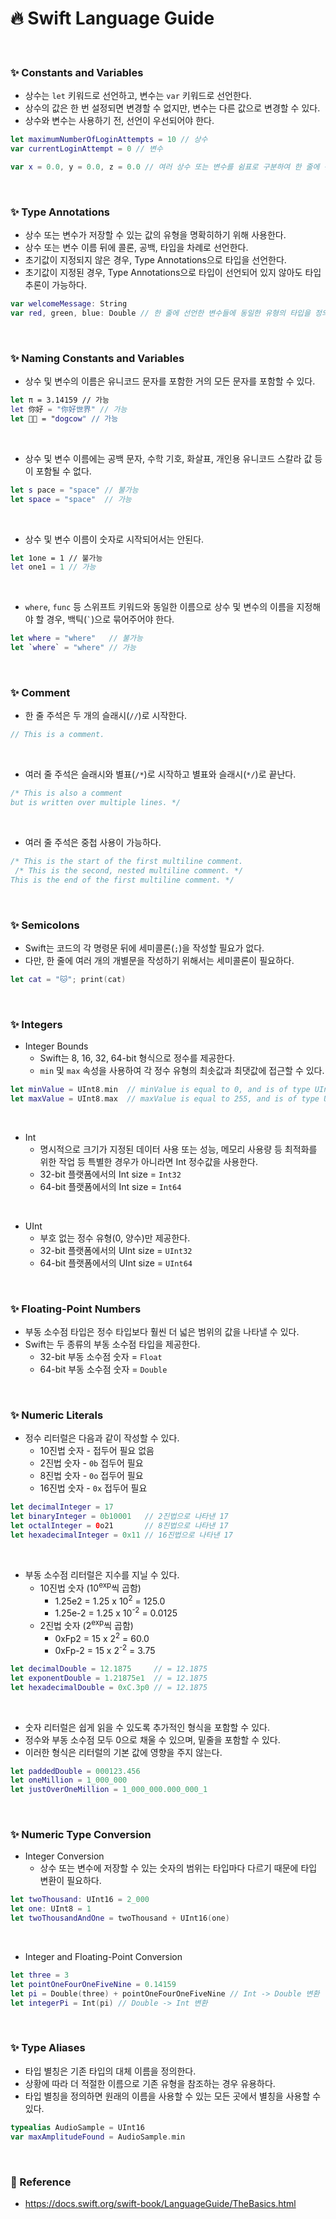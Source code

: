 # :fire: Swift Language Guide
<br>

### :sparkles: Constants and Variables
* 상수는 `let` 키워드로 선언하고, 변수는 `var` 키워드로 선언한다.
* 상수의 값은 한 번 설정되면 변경할 수 없지만, 변수는 다른 값으로 변경할 수 있다.
* 상수와 변수는 사용하기 전, 선언이 우선되어야 한다.
```swift
let maximumNumberOfLoginAttempts = 10 // 상수
var currentLoginAttempt = 0 // 변수

var x = 0.0, y = 0.0, z = 0.0 // 여러 상수 또는 변수를 쉼표로 구분하여 한 줄에 선언할 수 있다.
```
<br>

### :sparkles: Type Annotations
* 상수 또는 변수가 저장할 수 있는 값의 유형을 명확히하기 위해 사용한다.
* 상수 또는 변수 이름 뒤에 콜론, 공백, 타입을 차례로 선언한다.
* 초기값이 지정되지 않은 경우, Type Annotations으로 타입을 선언한다.
* 초기값이 지정된 경우, Type Annotations으로 타입이 선언되어 있지 않아도 타입 추론이 가능하다.
```swift
var welcomeMessage: String
var red, green, blue: Double // 한 줄에 선언한 변수들에 동일한 유형의 타입을 정의할 수 있다.
```
<br>

### :sparkles: Naming Constants and Variables
* 상수 및 변수의 이름은 유니코드 문자를 포함한 거의 모든 문자를 포함할 수 있다.
```swift
let π = 3.14159 // 가능
let 你好 = "你好世界" // 가능
let 🐶🐮 = "dogcow" // 가능
```
<br>

* 상수 및 변수 이름에는 공백 문자, 수학 기호, 화살표, 개인용 유니코드 스칼라 값 등이 포함될 수 없다.
```swift
let s pace = "space" // 불가능
let space = "space"  // 가능
```
<br>

* 상수 및 변수 이름이 숫자로 시작되어서는 안된다.
```swift
let 1one = 1 // 불가능
let one1 = 1 // 가능
```
<br>

* `where`, `func` 등 스위프트 키워드와 동일한 이름으로 상수 및 변수의 이름을 지정해야 할 경우, 백틱(<code>`</code>)으로 묶어주어야 한다.
```swift
let where = "where"   // 불가능
let `where` = "where" // 가능
```
<br>

### :sparkles: Comment
* 한 줄 주석은 두 개의 슬래시(`//`)로 시작한다.
```swift
// This is a comment.
```
<br>

* 여러 줄 주석은 슬래시와 별표(`/*`)로 시작하고 별표와 슬래시(`*/`)로 끝난다.
```swift
/* This is also a comment
but is written over multiple lines. */
```
<br>

* 여러 줄 주석은 중첩 사용이 가능하다.
```swift
/* This is the start of the first multiline comment.
 /* This is the second, nested multiline comment. */
This is the end of the first multiline comment. */
```
<br>

### :sparkles: Semicolons
* Swift는 코드의 각 명령문 뒤에 세미콜론(`;`)을 작성할 필요가 없다.
* 다만, 한 줄에 여러 개의 개별문을 작성하기 위해서는 세미콜론이 필요하다.
```swift
let cat = "🐱"; print(cat)
```
<br>

### :sparkles: Integers
* Integer Bounds
  * Swift는 8, 16, 32, 64-bit 형식으로 정수를 제공한다.
  * `min` 및 `max` 속성을 사용하여 각 정수 유형의 최솟값과 최댓값에 접근할 수 있다.
```swift
let minValue = UInt8.min  // minValue is equal to 0, and is of type UInt8
let maxValue = UInt8.max  // maxValue is equal to 255, and is of type UInt8
```
<br>

* Int
  * 명시적으로 크기가 지정된 데이터 사용 또는 성능, 메모리 사용량 등 최적화를 위한 작업 등 특별한 경우가 아니라면 Int 정수값을 사용한다.
  * 32-bit 플랫폼에서의 Int size = `Int32`
  * 64-bit 플랫폼에서의 Int size = `Int64`
<br>

* UInt
  * 부호 없는 정수 유형(0, 양수)만 제공한다.
  * 32-bit 플랫폼에서의 UInt size = `UInt32`
  * 64-bit 플랫폼에서의 UInt size = `UInt64`
<br>

### :sparkles: Floating-Point Numbers
* 부동 소수점 타입은 정수 타입보다 훨씬 더 넓은 범위의 값을 나타낼 수 있다.
* Swift는 두 종류의 부동 소수점 타입을 제공한다.
  * 32-bit 부동 소수점 숫자 = `Float`
  * 64-bit 부동 소수점 숫자 = `Double`
<br>

### :sparkles: Numeric Literals
* 정수 리터럴은 다음과 같이 작성할 수 있다.
  * 10진법 숫자 - 접두어 필요 없음
  * 2진법 숫자 - `0b` 접두어 필요
  * 8진법 숫자 - `0o` 접두어 필요
  * 16진법 숫자 - `0x` 접두어 필요
```swift
let decimalInteger = 17
let binaryInteger = 0b10001   // 2진법으로 나타낸 17
let octalInteger = 0o21       // 8진법으로 나타낸 17
let hexadecimalInteger = 0x11 // 16진법으로 나타낸 17
```
<br>

* 부동 소수점 리터럴은 지수를 지닐 수 있다.
  * 10진법 숫자 (10<sup>exp</sup>씩 곱함)
    * 1.25e2 = 1.25 x 10<sup>2</sup> = 125.0
    * 1.25e-2 = 1.25 x 10<sup>-2</sup> = 0.0125
  * 2진법 숫자 (2<sup>exp</sup>씩 곱함)
    * 0xFp2 = 15 x 2<sup>2</sup> = 60.0
    * 0xFp-2 = 15 x 2<sup>-2</sup> = 3.75
```swift
let decimalDouble = 12.1875     // = 12.1875
let exponentDouble = 1.21875e1  // = 12.1875
let hexadecimalDouble = 0xC.3p0 // = 12.1875
```
<br>

* 숫자 리터럴은 쉽게 읽을 수 있도록 추가적인 형식을 포함할 수 있다.
* 정수와 부동 소수점 모두 0으로 채울 수 있으며, 밑줄을 포함할 수 있다.
* 이러한 형식은 리터럴의 기본 값에 영향을 주지 않는다.
```swift
let paddedDouble = 000123.456
let oneMillion = 1_000_000
let justOverOneMillion = 1_000_000.000_000_1
```
<br>

### :sparkles: Numeric Type Conversion
* Integer Conversion
  * 상수 또는 변수에 저장할 수 있는 숫자의 범위는 타입마다 다르기 때문에 타입 변환이 필요하다.
```swift
let twoThousand: UInt16 = 2_000
let one: UInt8 = 1
let twoThousandAndOne = twoThousand + UInt16(one)
```
<br>

* Integer and Floating-Point Conversion
```swift
let three = 3
let pointOneFourOneFiveNine = 0.14159
let pi = Double(three) + pointOneFourOneFiveNine // Int -> Double 변환
let integerPi = Int(pi) // Double -> Int 변환
```
<br>

### :sparkles: Type Aliases
* 타입 별칭은 기존 타입의 대체 이름을 정의한다.
* 상황에 따라 더 적절한 이름으로 기존 유형을 참조하는 경우 유용하다.
* 타입 별칭을 정의하면 원래의 이름을 사용할 수 있는 모든 곳에서 별칭을 사용할 수 있다.
```swift
typealias AudioSample = UInt16
var maxAmplitudeFound = AudioSample.min
```
<br>


### :memo: Reference
* https://docs.swift.org/swift-book/LanguageGuide/TheBasics.html
